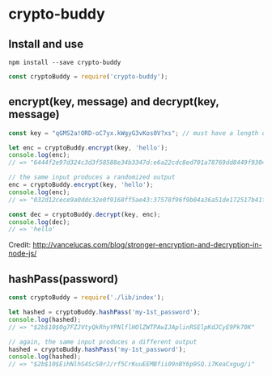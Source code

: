 # crypto-buddy

## Install and use

`npm install --save crypto-buddy`

```javascript
const cryptoBuddy = require('crypto-buddy');
```

## encrypt(key, message) and decrypt(key, message)

```javascript
const key = "qGMS2a!ORD-oC7yx.kWgyG3vKos0V?xs"; // must have a length of 32

let enc = cryptoBuddy.encrypt(key, 'hello');
console.log(enc);
// => "6444f2e97d324c3d3f58588e34b3347d:e6a22cdc8ed701a78769dd8449f9304d"

// the same input produces a randomized output
enc = cryptoBuddy.encrypt(key, 'hello');
console.log(enc);
// => "032d12cece9a0ddc32e0f9168ff5ae43:37578f96f9b04a36a51de172517b41f4"

const dec = cryptoBuddy.decrypt(key, enc);
console.log(dec);
// => 'hello'
```

Credit: http://vancelucas.com/blog/stronger-encryption-and-decryption-in-node-js/


## hashPass(password)

```javascript
const cryptoBuddy = require('./lib/index');

let hashed = cryptoBuddy.hashPass('my-1st_password');
console.log(hashed);
// => "$2b$10$0g7FZJVtyQkRhyYPNlflHOlZWTPAwIJAplinRSElpKdJCyE9Pk70K"

// again, the same input produces a different output
hashed = cryptoBuddy.hashPass('my-1st_password');
console.log(hashed);
// => "$2b$10$EihNlhS4ScS0rJ/rf5CrKuuEEMBfii09nBY6p9SQ.i7KeaCxgug/i"
```
